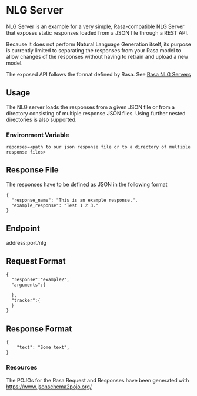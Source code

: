 # NLG Server

NLG Server is an example for a very simple, Rasa-compatible NLG Server that exposes static responses loaded from a JSON file through a REST API.

Because it does not perform Natural Language Generation itself, its purpose is currently limited to separating the
responses from your Rasa model to allow changes of the responses without having to retrain and upload a new model.

The exposed API follows the format defined by Rasa. See [Rasa NLG Servers](https://rasa.com/docs/rasa/nlg/)

## Usage
The NLG server loads the responses from a given JSON file or from a directory consisting of multiple response JSON files.
Using further nested directories is also supported.

### Environment Variable

```
reponses=<path to our json response file or to a directory of multiple response files>
```

## Response File
The responses have to be defined as JSON in the following format
```
{
  "response_name": "This is an example response.",
  "example_response": "Test 1 2 3."
}
```

## Endpoint

address:port/nlg

## Request Format
```
{
  "response":"example2",
  "arguments":{
    
  },
  "tracker":{
  }
} 
```

## Response Format

```
{
    "text": "Some text",
}
```

### Resources
The POJOs for the Rasa Request and Responses have been generated with https://www.jsonschema2pojo.org/
